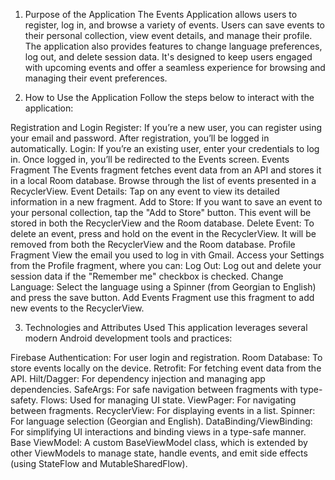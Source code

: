 1. Purpose of the Application
The Events Application allows users to register, log in, and browse a variety of events. Users can save events to their personal collection,
 view event details, and manage their profile. The application also provides features to change language preferences, log out, and delete session data.
It's designed to keep users engaged with upcoming events and offer a seamless experience for browsing and managing their event preferences.

2. How to Use the Application
Follow the steps below to interact with the application:

Registration and Login
Register: If you’re a new user, you can register using your email and password. After registration, you’ll be logged in automatically.
Login: If you’re an existing user, enter your credentials to log in. Once logged in, you’ll be redirected to the Events screen.
Events Fragment
The Events fragment fetches event data from an API and stores it in a local Room database.
Browse through the list of events presented in a RecyclerView.
Event Details: Tap on any event to view its detailed information in a new fragment.
Add to Store: If you want to save an event to your personal collection, tap the "Add to Store" button. This event will be stored in both the RecyclerView and the Room database.
Delete Event: To delete an event, press and hold on the event in the RecyclerView. It will be removed from both the RecyclerView and the Room database.
Profile Fragment
View the email you used to log in vith Gmail.
Access your Settings from the Profile fragment, where you can:
Log Out: Log out and delete your session data if the "Remember me" checkbox is checked.
Change Language: Select the language using a Spinner (from Georgian to English) and press the save button.
Add Events Fragment
use this fragment to add new events to the RecyclerView.

3. Technologies and Attributes Used
This application leverages several modern Android development tools and practices:

Firebase Authentication: For user login and registration.
Room Database: To store events locally on the device.
Retrofit: For fetching event data from the API.
Hilt/Dagger: For dependency injection and managing app dependencies.
SafeArgs: For safe navigation between fragments with type-safety.
Flows: Used for managing UI state.
ViewPager: For navigating between fragments.
RecyclerView: For displaying events in a list.
Spinner: For language selection (Georgian and English).
DataBinding/ViewBinding: For simplifying UI interactions and binding views in a type-safe manner.
Base ViewModel: A custom BaseViewModel class, which is extended by other ViewModels to manage state, handle events, and emit side effects (using StateFlow and MutableSharedFlow).
